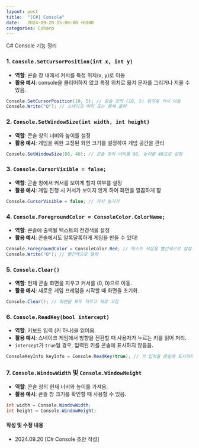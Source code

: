 ```yaml
---
layout: post
title:  "[C#] Console"
date:   2024-09-20 15:00:00 +0900
categories: Csharp
---
```

C# Console 기능 정리

### 1. `Console.SetCursorPosition(int x, int y)`
   - **역할**: 콘솔 창 내에서 커서를 특정 위치(x, y)로 이동
   - **활용 예시**: console을 클리어하지 않고 특정 위치로 옮겨 문자를 그리거나 지울 수 있음.

   ```csharp
   Console.SetCursorPosition(10, 5); // 콘솔 창의 (10, 5) 위치로 커서 이동
   Console.Write("O"); // 스네이크 머리 또는 몸체 출력
   ```

### 2. `Console.SetWindowSize(int width, int height)`
   - **역할**: 콘솔 창의 너비와 높이를 설정
   - **활용 예시**: 게임을 위한 고정된 화면 크기를 설정하여 게임 공간을 관리

   ```csharp
   Console.SetWindowSize(80, 40); // 콘솔 창의 너비를 80, 높이를 40으로 설정
   ```

### 3. `Console.CursorVisible = false;`
   - **역할**: 콘솔 창에서 커서를 보이게 할지 여부를 설정
   - **활용 예시**: 게임 진행 시 커서가 보이지 않게 하여 화면을 깔끔하게 함

   ```csharp
   Console.CursorVisible = false; // 커서 숨기기
   ```

### 4. `Console.ForegroundColor = ConsoleColor.ColorName;`
   - **역할**: 콘솔에 출력될 텍스트의 전경색을 설정
   - **활용 예시**: 콘솔에서도 알록달록하게 게임을 만들 수 있다!

   ```csharp
   Console.ForegroundColor = ConsoleColor.Red; // 텍스트 색상을 빨간색으로 설정
   Console.Write("O"); // 빨간색으로 출력
   ```

### 5. `Console.Clear()`
   - **역할**: 현재 콘솔 화면을 지우고 커서를 (0, 0)으로 이동.
   - **활용 예시**: 새로운 게임 프레임을 시작할 때 화면을 초기화.

   ```csharp
   Console.Clear(); // 화면을 모두 지우고 새로 고침
   ```

### 6. `Console.ReadKey(bool intercept)`
   - **역할**: 키보드 입력 (키 하나)을 읽어옴.
   - **활용 예시**: 스네이크 게임에서 방향을 전환할 때 사용자가 누르는 키를 읽어 처리.
   - `intercept`가 `true`일 경우, 입력된 키를 콘솔에 표시하지 않음음.

   ```csharp
   ConsoleKeyInfo keyInfo = Console.ReadKey(true); // 키 입력을 콘솔에 표시하지 않고 읽기
   ```

### 7. `Console.WindowWidth` 및 `Console.WindowHeight`
   - **역할**: 콘솔 창의 현재 너비와 높이를 가져옴.
   - **활용 예시**: 콘솔 창 크기를 확인할 때 사용할 수 있음.

   ```csharp
   int width = Console.WindowWidth;
   int height = Console.WindowHeight;
   ```






#### 작성 및 수정 내용
- 2024.09.20 \[C# Console 초안 작성\]